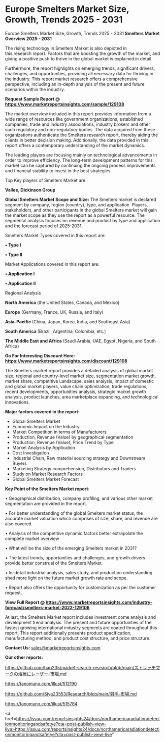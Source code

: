 # Europe Smelters Market Size, Growth, Trends 2025 - 2031
Europe Smelters Market Size, Growth, Trends 2025 - 2031
<Strong> Smelters Market Overview 2025 - 2031</strong>

The rising technology in Smelters Market is also depicted in this research report. Factors that are boosting the growth of the market, and giving a positive push to thrive in the global market is explained in detail.

Furthermore, the report highlights on emerging trends, significant drivers, challenges, and opportunities, providing all necessary data for thriving in the industry. This report market research offers a comprehensive perspective, including an in-depth analysis of the present and future scenarios within the industry.

<strong>Request Sample Report @ <a href=https://www.marketreportsinsights.com/sample/129108>https://www.marketreportsinsights.com/sample/129108</a></strong>

The market overview included in this report provides information from a wide range of resources like government organizations, established companies, trade and industry associations, industry brokers and other such regulatory and non-regulatory bodies. The data acquired from these organizations authenticate the Smelters research report, thereby aiding the clients in better decision making. Additionally, the data provided in this report offers a contemporary understanding of the market dynamics.

The leading players are focusing mainly on technological advancements in order to improve efficiency. The long-term development patterns for this market can be captured by continuing the ongoing process improvements and financial stability to invest in the best strategies.

Top Key players of Smelters Market are:

<strong>Vallee, Dickinson Group</strong>

<strong><b>Global Smelters Market Scope and Size:</b></strong>
The Smelters market is declared segment by company, region (country), type, and application. Players, stakeholders, and other participants in the global Smelters market will gain the market scope as they use the report as a powerful resource. The segmental analysis focuses on revenue and product by type and application and the forecast period of 2025-2031.

Smelters Market Types covered in this report are:

<strong>• Type I

• Type II</strong>

Market Applications covered in this report are:

<strong>• Application I

• Application II</strong> 

Regional Analysis

<strong>North America</strong> (the United States, Canada, and Mexico)

<strong>Europe</strong> (Germany, France, UK, Russia, and Italy)

<strong>Asia-Pacific</strong> (China, Japan, Korea, India, and Southeast Asia)

<strong>South America</strong> (Brazil, Argentina, Colombia, etc.)

<strong>The Middle East and Africa</strong> (Saudi Arabia, UAE, Egypt, Nigeria, and South Africa)

<strong>Go For Interesting Discount Here: <a href=https://www.marketreportsinsights.com/discount/129108>https://www.marketreportsinsights.com/discount/129108</a></strong>

The Smelters market report provides a detailed analysis of global market size, regional and country-level market size, segmentation market growth, market share, competitive Landscape, sales analysis, impact of domestic and global market players, value chain optimization, trade regulations, recent developments, opportunities analysis, strategic market growth analysis, product launches, area marketplace expanding, and technological innovations.

<strong><b>Major factors covered in the report:</b></strong>
<ul>
  <li>Global Smelters Market </li>
  <li>Economic Impact on the Industry</li>
  <li>Market Competition in terms of Manufacturers</li>
  <li>Production, Revenue (Value) by geographical segmentation</li>
  <li>Production, Revenue (Value), Price Trend by Type</li>
  <li>Market Analysis by Application</li>
  <li>Cost Investigation</li>
  <li>Industrial Chain, Raw material sourcing strategy and Downstream Buyers</li>
  <li>Marketing Strategy comprehension, Distributors and Traders</li>
  <li>Study on Market Research Factors</li>
  <li>Global Smelters Market Forecast</li>
</ul>

<strong><b>Key Point of the Smelters Market report:</b></strong>

• Geographical distribution, company profiling, and various other market segmentation are provided in the report.

• For better understanding of the global Smelters market status, the accurate market valuation which comprises of size, share, and revenue are also covered.

• Analysis of the competitive dynamic factors better extrapolate the complete market overview

• What will be the size of the emerging Smelters market in 2031?

• The latest trends, opportunities and challenges, and growth drivers provide better construal of the Smelters Market.

• In-detail industrial analysis, sales study, and production understanding shed more light on the future market growth rate and scope.

• Report also offers the opportunity for customization as per the customer request.

<strong><b>View Full Report @ <a href=https://www.marketreportsinsights.com/industry-forecast/smelters-market-2022-129108>https://www.marketreportsinsights.com/industry-forecast/smelters-market-2022-129108</a></b></strong>


At last, the Smelters Market report includes investment come analysis and development trend analysis. The present and future opportunities of the fastest growing international industry segments are coated throughout this report. This report additionally presents product specification, manufacturing method, and product cost structure, and price structure.

<strong>Contact Us:</strong>
sales@marketreportsinsights.com

<strong>Our other reports:</strong>

<a href=https://github.com/haq235/market-search-research/blob/main/ストレッチマークの治療にレーザー-市場.md>https://github.com/haq235/market-search-research/blob/main/ストレッチマークの治療にレーザー-市場.md</a>

<a href=https://tanomuno.com/illust/512190>https://tanomuno.com/illust/512190</a>

<a href=https://github.com/Siya23553/Research/blob/main/羽毛-市場.md>https://github.com/Siya23553/Research/blob/main/羽毛-市場.md</a>

<a href=https://tanomuno.com/illust/515784>https://tanomuno.com/illust/515784</a>

<a href=https://issuu.com/reportsinsights24/docs/northamericaradiationdetectionmonitoringandsafetye?cta=post-publish-view-live>https://issuu.com/reportsinsights24/docs/northamericaradiationdetectionmonitoringandsafetye?cta=post-publish-view-live</a>"
